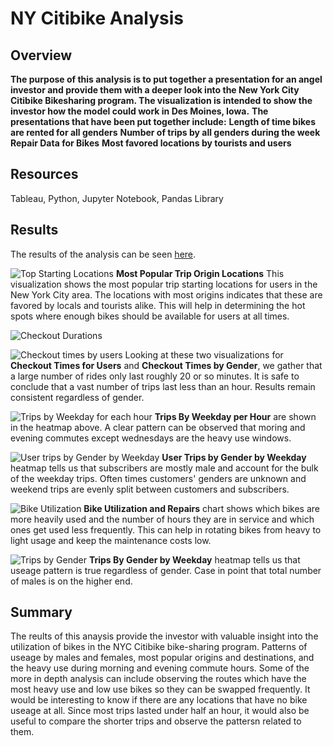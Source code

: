 # NY Citibike Analysis

## Overview

**The purpose of this analysis is to put together a presentation for an angel investor and provide them with a deeper look into the New York City Citibike Bikesharing program. The visualization is intended to show the investor how the model could work in Des Moines, Iowa.**
**The presentations that have been put together include:**
**Length of time bikes are rented for all genders**
**Number of trips by all genders during the week**
**Repair Data for Bikes**
**Most favored locations by tourists and users**

## Resources
Tableau, Python, Jupyter Notebook, Pandas Library

## Results
The results of the analysis can be seen [here](https://public.tableau.com/app/profile/fuad6187/viz/NYCitiBikeRiderandBikeData/FinalStory).

![Top Starting Locations](https://github.com/fouadZiaa/bikeSharing/blob/a1555e84f5b35c4b5fae09017d049c9126e1cf2b/Images/Top%20Origins.png)
**Most Popular Trip Origin Locations** This visualization shows the most popular trip starting locations for users in the New York City area. The locations with most origins indicates that these are favored by locals and tourists alike. This will help in determining the hot spots where enough bikes should be available for users at all times.


![Checkout Durations](https://github.com/fouadZiaa/bikeSharing/blob/2a60647edf1b8ee8405104820684b82097b0dbdf/Images/Checkout%20Durations.png)

![Checkout times by users](https://github.com/fouadZiaa/bikeSharing/blob/b38c96f1dddf2d0db9ed2b5d82412c952562cf21/Images/Chekout%20Time%20By%20Gender.png)
Looking at these two visualizations for **Checkout Times for Users** and **Checkout Times by Gender**, we gather that a large number of rides only last roughly 20 or so minutes. It is safe to conclude that a vast number of trips last less than an hour. Results remain consistent regardless of gender.


![Trips by Weekday for each hour](https://github.com/fouadZiaa/bikeSharing/blob/8cfcecc37f6a4a1e5d9a5c17c83e65abaf4277a9/Images/Trips%20by%20Weekday%20(4).png)
**Trips By Weekday per Hour** are shown in the heatmap above. A clear pattern can be observed that moring and evening commutes except wednesdays are the heavy use windows. 

![User trips by Gender by Weekday](https://github.com/fouadZiaa/bikeSharing/blob/105f88aa47f60518d0149c032e4159e8ed961b21/Images/User%20trips%20by%20Gender.png)
**User Trips by Gender by Weekday** heatmap tells us that subscribers are mostly male and account for the bulk of the weekday trips. Often times customers' genders are unknown and weekend trips are evenly split between customers and subscribers.

![Bike Utilization](https://github.com/fouadZiaa/bikeSharing/blob/9246ada469601b053cdb29b7e38db6910d4cce44/Images/Bike%20Repairs.png)
**Bike Utilization and Repairs** chart shows which bikes are more heavily used and the number of hours they are in service and which ones get used less frequently. This can help in rotating bikes from heavy to light usage and keep the maintenance costs low.


![Trips by Gender](https://github.com/fouadZiaa/bikeSharing/blob/bce5b89e6b095b6223da2f8a012ef7b9e6a58071/Images/Trips%20by%20Gender.png)
**Trips By Gender by Weekday** heatmap tells us that useage pattern is true regardless of gender. Case in point that total number of males is on the higher end.

## Summary
The reults of this anaysis provide the investor with valuable insight into the utilization of bikes in the NYC Citibike bike-sharing program. Patterns of useage by males and females, most popular origins and destinations, and the heavy use during morning and evening commute hours. Some of the more in depth analysis can include observing the routes which have the most heavy use and low use bikes so they can be swapped frequently. It would be interesting to know if there are any locations that have no bike useage at all. Since most trips lasted under half an hour, it would also be useful to compare the shorter trips and observe the pattersn related to them.


